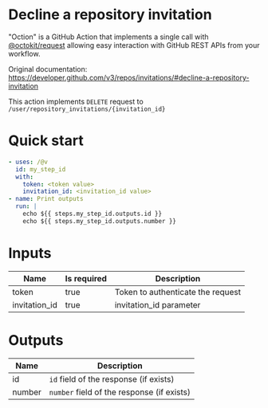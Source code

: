# Decline a repository invitation

"Oction" is a GitHub Action that implements a single call with 
[@octokit/request](https://www.npmjs.com/package/@octokit/request)
allowing easy interaction with GitHub REST APIs from your workflow.

Original documentation: https://developer.github.com/v3/repos/invitations/#decline-a-repository-invitation

This action implements `DELETE` request to `/user/repository_invitations/{invitation_id}`


# Quick start

```yaml
- uses: /@v
  id: my_step_id
  with:
    token: <token value>
    invitation_id: <invitation_id value>
- name: Print outputs
  run: |
    echo ${{ steps.my_step_id.outputs.id }}
    echo ${{ steps.my_step_id.outputs.number }}
```


# Inputs

| Name | Is required | Description |
|---|---|---|
|token|true|Token to authenticate the request
|invitation_id|true|invitation_id parameter

# Outputs

| Name | Description |
|---|---|
|id|`id` field of the response (if exists)|
|number|`number` field of the response (if exists)|

